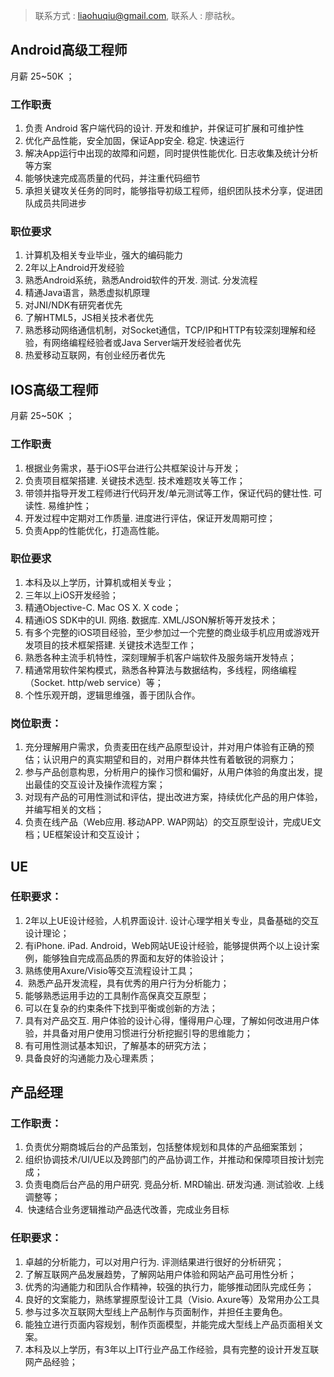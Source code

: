 > 联系方式 : [liaohuqiu@gmail.com](mailto:liaohuqiu@gmail.com), 联系人 : 廖祜秋。


## Android高级工程师  

月薪 25~50K ；

### 工作职责

1. 负责 Android 客户端代码的设计. 开发和维护，并保证可扩展和可维护性
2. 优化产品性能，安全加固，保证App安全. 稳定. 快速运行
3. 解决App运行中出现的故障和问题，同时提供性能优化. 日志收集及统计分析等方案
4. 能够快速完成高质量的代码，并注重代码细节
5. 承担关键攻关任务的同时，能够指导初级工程师，组织团队技术分享，促进团队成员共同进步

### 职位要求

1. 计算机及相关专业毕业，强大的编码能力
2. 2年以上Android开发经验
3. 熟悉Android系统，熟悉Android软件的开发. 测试. 分发流程
4. 精通Java语言，熟悉虚拟机原理
5. 对JNI/NDK有研究者优先
6. 了解HTML5，JS相关技术者优先
7. 熟悉移动网络通信机制，对Socket通信，TCP/IP和HTTP有较深刻理解和经验，有网络编程经验者或Java Server端开发经验者优先
8. 热爱移动互联网，有创业经历者优先

## IOS高级工程师

月薪 25~50K ；

### 工作职责

1. 根据业务需求，基于iOS平台进行公共框架设计与开发；
2. 负责项目框架搭建. 关键技术选型. 技术难题攻关等工作；
3. 带领并指导开发工程师进行代码开发/单元测试等工作，保证代码的健壮性. 可读性. 易维护性；
4. 开发过程中定期对工作质量. 进度进行评估，保证开发周期可控；
5. 负责App的性能优化，打造高性能。


### 职位要求

1. 本科及以上学历，计算机或相关专业；
2. 三年以上iOS开发经验；
3. 精通Objective-C. Mac OS X. X code；
4. 精通iOS SDK中的UI. 网络. 数据库. XML/JSON解析等开发技术；
5. 有多个完整的iOS项目经验，至少参加过一个完整的商业级手机应用或游戏开发项目的技术框架搭建. 关键技术选型工作；
6. 熟悉各种主流手机特性，深刻理解手机客户端软件及服务端开发特点；
7. 精通常用软件架构模式，熟悉各种算法与数据结构，多线程，网络编程（Socket. http/web service）等；
8. 个性乐观开朗，逻辑思维强，善于团队合作。

### 岗位职责：

1. 充分理解用户需求，负责麦田在线产品原型设计，并对用户体验有正确的预估；认识用户的真实期望和目的，对用户群体共性有着敏锐的洞察力；
2. 参与产品创意构思，分析用户的操作习惯和偏好，从用户体验的角度出发，提出最佳的交互设计及操作流程方案；
3. 对现有产品的可用性测试和评估，提出改进方案，持续优化产品的用户体验，并编写相关的文档；
4. 负责在线产品（Web应用. 移动APP. WAP网站）的交互原型设计，完成UE文档；UE框架设计和交互设计；

## UE

### 任职要求：

1. 2年以上UE设计经验，人机界面设计. 设计心理学相关专业，具备基础的交互设计理论；
2. 有iPhone. iPad. Android，Web网站UE设计经验，能够提供两个以上设计案例，能够独自完成高品质的界面和友好的体验设计；
3. 熟练使用Axure/Visio等交互流程设计工具；
4.  熟悉产品开发流程，具有优秀的用户行为分析能力；
5. 能够熟悉运用手边的工具制作高保真交互原型；
6. 可以在复杂的约束条件下找到平衡或创新的方法；
7. 具有对产品交互. 用户体验的设计心得，懂得用户心理，了解如何改进用户体验，并具备对用户使用习惯进行分析挖掘引导的思维能力；
8. 有可用性测试基本知识，了解基本的研究方法；
9. 具备良好的沟通能力及心理素质；


## 产品经理

### 工作职责：

1.  负责优分期商城后台的产品策划，包括整体规划和具体的产品细案策划；
2.  组织协调技术/UI/UE以及跨部门的产品协调工作，并推动和保障项目按计划完成；
3.  负责电商后台产品的用户研究. 竞品分析. MRD输出. 研发沟通. 测试验收. 上线调整等；
4.  快速结合业务逻辑推动产品迭代改善，完成业务目标

### 任职要求：

1. 卓越的分析能力，可以对用户行为. 评测结果进行很好的分析研究；
2. 了解互联网产品发展趋势，了解网站用户体验和网站产品可用性分析；
3. 优秀的沟通能力和团队合作精神，较强的执行力，能够推动团队完成任务；
4. 良好的文案能力，熟练掌握原型设计工具（Visio. Axure等）及常用办公工具
5. 参与过多次互联网大型线上产品制作与页面制作，并担任主要角色。
6. 能独立进行页面内容规划，制作页面模型，并能完成大型线上产品页面相关文案。
7. 本科及以上学历，有3年以上IT行业产品工作经验，具有完整的设计开发互联网产品经验；

